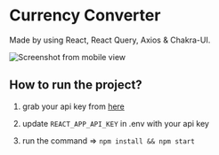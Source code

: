 
# Currency Converter

Made by using React, React Query, Axios & Chakra-UI.

![Screenshot from mobile view](https://user-images.githubusercontent.com/98729397/220971692-312de424-beeb-4d3c-b07c-526fd5eb9293.png)

## How to run the project?

1. grab your api key from [here](https://apilayer.com/marketplace/fixer-api)

2. update `REACT_APP_API_KEY` in .env with your api key

3. run the command => `npm install && npm start`

